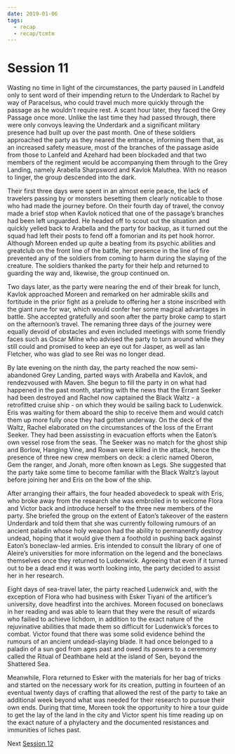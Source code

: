 ```yaml
---
date: 2019-01-06
tags:
  - recap
  - recap/tcmtm
---
```

# Session 11

Wasting no time in light of the circumstances, the party paused in Landfeld only to sent word of their impending return to the Underdark to Rachel by way of Paracelsus, who could travel much more quickly through the passage as he wouldn’t require rest. A scant hour later, they faced the Grey Passage once more. Unlike the last time they had passed through, there were only convoys leaving the Underdark and a significant military presence had built up over the past month. One of these soldiers approached the party as they neared the entrance, informing them that, as an increased safety measure, most of the branches of the passage aside from those to Lanfeld and Azehard had been blockaded and that two members of the regiment would be accompanying them through to the Grey Landing, namely Arabella Sharpsword and Kavlok Maluthea. With no reason to linger, the group descended into the dark.

Their first three days were spent in an almost eerie peace, the lack of travelers passing by or monsters besetting them clearly noticable to those who had made the journey before. On their fourth day of travel, the convoy made a brief stop when Kavlok noticed that one of the passage’s branches had been left unguarded. He headed off to scout out the situation and quickly yelled back to Arabella and the party for backup, as it turned out the squad had left their posts to fend off a fomorian and its pet hook horror. Although Moreen ended up quite a beating from its psychic abilities and greatclub on the front line of the battle, her presence in the line of fire prevented any of the soldiers from coming to harm during the slaying of the creature. The soldiers thanked the party for their help and returned to guarding the way and, likewise, the group continued on.

Two days later, as the party were nearing the end of their break for lunch, Kavlok approached Moreen and remarked on her admirable skills and fortitude in the prior fight as a prelude to offering her a stone inscribed with the giant rune for war, which would confer her some magical advantages in battle. She accepted gratefully and soon after the party broke camp to start on the afternoon’s travel. The remaning three days of the journey were equally devoid of obstacles and even included meetings with some friendly faces such as Oscar Milne who advised the party to turn around while they still could and promised to keep an eye out for Jasper, as well as Ian Fletcher, who was glad to see Rei was no longer dead.

By late evening on the ninth day, the party reached the now semi-abandoned Grey Landing, parted ways with Arabella and Kavlok, and rendezvoused with Maven. She begun to fill the party in on what had happened in the past month, starting with the news that the Errant Seeker had been destroyed and Rachel now captained the Black Waltz - a retrofitted cruise ship - on which they would be sailing back to Ludenwick. Eris was waiting for them aboard the ship to receive them and would catch them up more fully once they had gotten underway. On the deck of the Waltz, Rachel elaborated on the circumstances of the loss of the Errant Seeker. They had been assissting in evacuation efforts when the Eaton’s own vessel rose from the seas. The Seeker was no match for the ghost ship and Borlow, Hanging Vine, and Rowan were killed in the attack, hence the presence of three new crew members on deck: a cleric named Oberon, Gem the ranger, and Jonah, more often known as Legs. She suggested that the party take some time to become familiar with the Black Waltz’s layout before joining her and Eris on the bow of the ship.

After arranging their affairs, the four headed abovedeck to speak with Eris, who broke away from the research she was embroiled in to welcome Flora and Victor back and introduce herself to the three new members of the party. She briefed the group on the extent of Eaton’s takeover of the eastern Underdark and told them that she was currently following rumours of an ancient paladin whose holy weapon had the ability to permanently destroy undead, hoping that it would give them a foothold in pushing back against Eaton’s boneclaw-led armies. Eris intended to consult the library of one of Aleire’s universities for more information on the legend and the boneclaws themselves once they returned to Ludenwick. Agreeing that even if it turned out to be a dead end it was worth looking into, the party decided to assist her in her research.

Eight days of sea-travel later, the party reached Ludenwick and, with the exception of Flora who had business with Esker Tiyani of the artificer’s university, dove headfirst into the archives. Moreen focused on boneclaws in her reading and was able to learn that they were the result of wizards who failied to achieve lichdom, in addition to the exact nature of the rejuvinative abilities that made them so difficult for Ludenwick’s forces to combat. Victor found that there was some solid evidence behind the rumours of an ancient undead-slaying blade. It had once belonged to a paladin of a sun god from ages past and owed its powers to a ceremony called the Ritual of Deathbane held at the island of Sen, beyond the Shattered Sea.

Meanwhile, Flora returned to Esker with the materials for her bag of tricks and started on the necessary work for its creation, putting in fourteen of an eventual twenty days of crafting that allowed the rest of the party to take an additional week beyond what was needed for their research to pursue their own ends. During that time, Moreen took the opportunity to hire a tour guide to get the lay of the land in the city and Victor spent his time reading up on the exact nature of a phylactery and the documented resistances and immunities of liches past.

Next
[Session 12](Recaps/Through%20Caverns%20Measureless%20to%20Man/Session%2012.md)